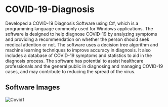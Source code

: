 # COVID-19-Diagnosis
Developed a COVID-19 Diagnosis Software using C#, which is a programming language commonly used for Windows applications. The software is designed to help diagnose COVID-19 by analyzing symptoms and providing a recommendation on whether the person should seek medical attention or not.
The software uses a decision tree algorithm and machine learning techniques to improve accuracy in diagnosis. It also includes a database of COVID-19 symptoms and statistics to aid in the diagnosis process. The software has potential to assist healthcare professionals and the general public in diagnosing and managing COVID-19 cases, and may contribute to reducing the spread of the virus.

## Software Images 
![Covid1](https://user-images.githubusercontent.com/67159289/235080998-94dc0c45-493e-45dc-8fd9-815f04d796cb.png)
